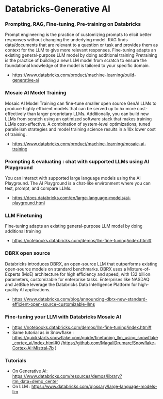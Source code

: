 # Databricks-Generative AI 

### Prompting, RAG, Fine-tuning, Pre-training on Databricks 
Prompt engineering is the practice of customizing prompts to elicit better responses without changing the underlying model. 
RAG finds data/documents that are relevant to a question or task and provides them as context for the LLM to give more relevant responses. 
Fine-tuning adapts an existing general-purpose LLM model by doing additional training 
Pretraining is the practice of building a new LLM model from scratch to ensure the foundational knowledge of the model is tailored to your specific domain.
- https://www.databricks.com/product/machine-learning/build-generative-ai

### Mosaic AI Model Training
Mosaic AI Model Training can fine-tune smaller open source GenAI LLMs to produce highly efficient models that can be served up to 5x more cost-effectively than larger proprietary LLMs. Additionally, you can build new LLMs from scratch using an optimized software stack that makes training LLMs cost-effective. A combination of system-level optimizations, tuned parallelism strategies and model training science results in a 10x lower cost of training.
- https://www.databricks.com/product/machine-learning/mosaic-ai-training

### Prompting & evaluating : chat with supported LLMs using AI Playground
You can interact with supported large language models using the AI Playground. The AI Playground is a chat-like environment where you can test, prompt, and compare LLMs.
- https://docs.databricks.com/en/large-language-models/ai-playground.html

### LLM Finetuning 
Fine-tuning adapts an existing general-purpose LLM model by doing additional training 
- https://notebooks.databricks.com/demos/llm-fine-tuning/index.html#

### DBRX open source 
Databricks introduces DBRX, an open-source LLM that outperforms existing open-source models on standard benchmarks.
DBRX uses a Mixture-of-Experts (MoE) architecture for high efficiency and speed, with 132 billion parameters, customizable for enterprise tasks.
Enterprises like NASDAQ and JetBlue leverage the Databricks Data Intelligence Platform for high-quality AI applications.
- https://www.databricks.com/blog/announcing-dbrx-new-standard-efficient-open-source-customizable-llms

### Fine-tuning your LLM with Databricks Mosaic AI 
- https://notebooks.databricks.com/demos/llm-fine-tuning/index.html#
- Same tutorial as in Snowflake : https://quickstarts.snowflake.com/guide/finetuning_llm_using_snowflake_cortex_ai/index.html#0 /https://github.com/MagaliDrumare/Snowflake-Cortex-AI-Mistral-7b )

### Tutorials
- On Generative AI:  https://www.databricks.com/resources/demos/library?itm_data=demo_center
- On LLM : https://www.databricks.com/glossary/large-language-models-llm
  
  
